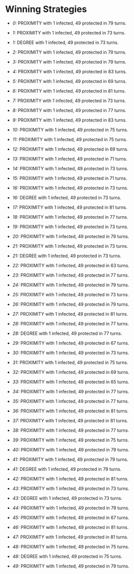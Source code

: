 # Winning Strategies

* _0:_ PROXIMITY with 1 infected, 49 protected in 79 turns.


* _1:_ PROXIMITY with 1 infected, 49 protected in 73 turns.


* _1:_ DEGREE with 1 infected, 49 protected in 73 turns.


* _2:_ PROXIMITY with 1 infected, 49 protected in 79 turns.


* _3:_ PROXIMITY with 1 infected, 49 protected in 79 turns.


* _4:_ PROXIMITY with 1 infected, 49 protected in 83 turns.


* _5:_ PROXIMITY with 1 infected, 49 protected in 69 turns.


* _6:_ PROXIMITY with 1 infected, 49 protected in 81 turns.


* _7:_ PROXIMITY with 1 infected, 49 protected in 73 turns.


* _8:_ PROXIMITY with 1 infected, 49 protected in 77 turns.


* _9:_ PROXIMITY with 1 infected, 49 protected in 83 turns.


* _10:_ PROXIMITY with 1 infected, 49 protected in 75 turns.


* _11:_ PROXIMITY with 1 infected, 49 protected in 75 turns.


* _12:_ PROXIMITY with 1 infected, 49 protected in 69 turns.


* _13:_ PROXIMITY with 1 infected, 49 protected in 71 turns.


* _14:_ PROXIMITY with 1 infected, 49 protected in 73 turns.


* _15:_ PROXIMITY with 1 infected, 49 protected in 71 turns.


* _16:_ PROXIMITY with 1 infected, 49 protected in 73 turns.


* _16:_ DEGREE with 1 infected, 49 protected in 73 turns.


* _17:_ PROXIMITY with 1 infected, 49 protected in 81 turns.


* _18:_ PROXIMITY with 1 infected, 49 protected in 77 turns.


* _19:_ PROXIMITY with 1 infected, 49 protected in 73 turns.


* _20:_ PROXIMITY with 1 infected, 49 protected in 79 turns.


* _21:_ PROXIMITY with 1 infected, 49 protected in 73 turns.


* _21:_ DEGREE with 1 infected, 49 protected in 73 turns.


* _22:_ PROXIMITY with 1 infected, 49 protected in 63 turns.


* _23:_ PROXIMITY with 1 infected, 49 protected in 77 turns.


* _24:_ PROXIMITY with 1 infected, 49 protected in 79 turns.


* _25:_ PROXIMITY with 1 infected, 49 protected in 73 turns.


* _26:_ PROXIMITY with 1 infected, 49 protected in 79 turns.


* _27:_ PROXIMITY with 1 infected, 49 protected in 81 turns.


* _28:_ PROXIMITY with 1 infected, 49 protected in 77 turns.


* _28:_ DEGREE with 1 infected, 49 protected in 77 turns.


* _29:_ PROXIMITY with 1 infected, 49 protected in 67 turns.


* _30:_ PROXIMITY with 1 infected, 49 protected in 73 turns.


* _31:_ PROXIMITY with 1 infected, 49 protected in 75 turns.


* _32:_ PROXIMITY with 1 infected, 49 protected in 69 turns.


* _33:_ PROXIMITY with 1 infected, 49 protected in 65 turns.


* _34:_ PROXIMITY with 1 infected, 49 protected in 77 turns.


* _35:_ PROXIMITY with 1 infected, 49 protected in 77 turns.


* _36:_ PROXIMITY with 1 infected, 49 protected in 81 turns.


* _37:_ PROXIMITY with 1 infected, 49 protected in 81 turns.


* _38:_ PROXIMITY with 1 infected, 49 protected in 77 turns.


* _39:_ PROXIMITY with 1 infected, 49 protected in 75 turns.


* _40:_ PROXIMITY with 1 infected, 49 protected in 79 turns.


* _41:_ PROXIMITY with 1 infected, 49 protected in 79 turns.


* _41:_ DEGREE with 1 infected, 49 protected in 79 turns.


* _42:_ PROXIMITY with 1 infected, 49 protected in 81 turns.


* _43:_ PROXIMITY with 1 infected, 49 protected in 73 turns.


* _43:_ DEGREE with 1 infected, 49 protected in 73 turns.


* _44:_ PROXIMITY with 1 infected, 49 protected in 79 turns.


* _45:_ PROXIMITY with 1 infected, 49 protected in 67 turns.


* _46:_ PROXIMITY with 1 infected, 49 protected in 81 turns.


* _47:_ PROXIMITY with 1 infected, 49 protected in 81 turns.


* _48:_ PROXIMITY with 1 infected, 49 protected in 75 turns.


* _48:_ DEGREE with 1 infected, 49 protected in 75 turns.


* _49:_ PROXIMITY with 1 infected, 49 protected in 79 turns.


